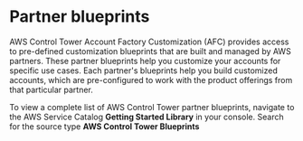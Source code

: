 # Partner blueprints<a name="partner-blueprints"></a>

AWS Control Tower Account Factory Customization \(AFC\) provides access to pre\-defined customization blueprints that are built and managed by AWS partners\. These partner blueprints help you customize your accounts for specific use cases\. Each partner's blueprints help you build customized accounts, which are pre\-configured to work with the product offerings from that particular partner\.

 To view a complete list of AWS Control Tower partner blueprints, navigate to the AWS Service Catalog **Getting Started Library** in your console\. Search for the source type **AWS Control Tower Blueprints** 